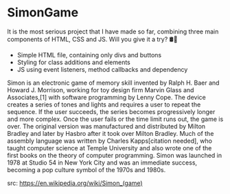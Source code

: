 # SimonGame
It is the most serious project that I have made so far, combining three main components of HTML, CSS and JS. Will you give it a try? 🛢🤞

  - Simple HTML file, containing only divs and buttons
  - Styling for class additions and elements
  - JS using event listeners, method callbacks and dependency


Simon is an electronic game of memory skill invented by Ralph H. Baer and Howard J. Morrison, working for toy design firm Marvin Glass
and Associates,[1] with software programming by Lenny Cope. The device creates a series of tones and lights and requires a user
to repeat the sequence. If the user succeeds, the series becomes progressively longer and more complex. Once the user fails
or the time limit runs out, the game is over. The original version was manufactured and distributed by Milton Bradley
and later by Hasbro after it took over Milton Bradley. Much of the assembly language was written by Charles Kapps[citation needed],
who taught computer science at Temple University and also wrote one of the first books on the theory of computer programming.
Simon was launched in 1978 at Studio 54 in New York City and was an immediate success, becoming a pop culture symbol of the 1970s and 1980s.

src: https://en.wikipedia.org/wiki/Simon_(game)
